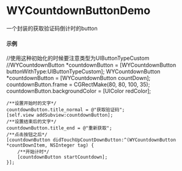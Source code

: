 # WYCountdownButtonDemo
一个封装的获取验证码倒计时的button
#### 示例
  //使用这种初始化的时候要注意类型为UIButtonTypeCustom
    //WYCountdownButton *countdownButton = [WYCountdownButton buttonWithType:UIButtonTypeCustom];
    WYCountdownButton *countdownButton = [WYCountdownButton countDown];
    countdownButton.frame = CGRectMake(80, 80, 100, 35);
    countdownButton.backgroundColor = [UIColor redColor];
    
    /**设置开始时的文字*/
    countdownButton.title_normal = @"获取验证码";
    [self.view addSubview:countdownButton];
    /**设置结束后的文字*/
    countdownButton.title_end = @"重新获取";
    /**点击按钮之后*/
    [countdownButton didTouchUpCountDownButton:^(WYCountdownButton *countDownItem, NSInteger tag) {
        /**开始计时*/
        [countdownButton startCountdown];
    }];
  
